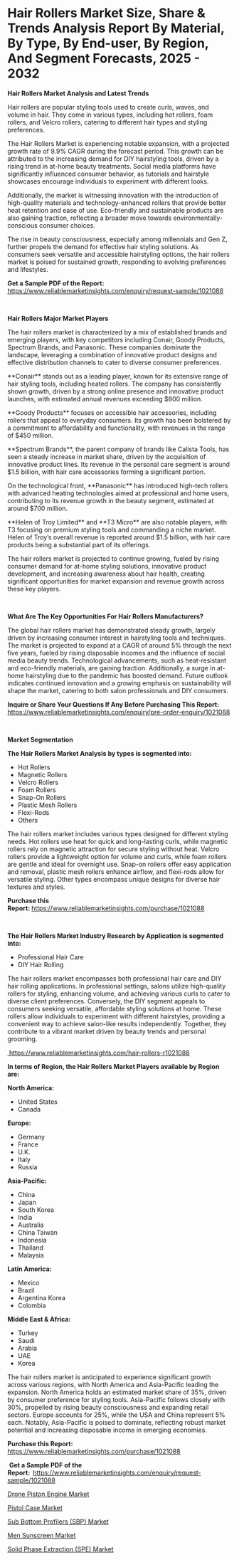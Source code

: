 <p><h1>Hair Rollers Market Size, Share & Trends Analysis Report By Material, By Type, By End-user, By Region, And Segment Forecasts, 2025 - 2032</h1></p><p><strong>Hair Rollers Market Analysis and Latest Trends</strong></p>
<p><p>Hair rollers are popular styling tools used to create curls, waves, and volume in hair. They come in various types, including hot rollers, foam rollers, and Velcro rollers, catering to different hair types and styling preferences.</p><p>The Hair Rollers Market is experiencing notable expansion, with a projected growth rate of 9.9% CAGR during the forecast period. This growth can be attributed to the increasing demand for DIY hairstyling tools, driven by a rising trend in at-home beauty treatments. Social media platforms have significantly influenced consumer behavior, as tutorials and hairstyle showcases encourage individuals to experiment with different looks.</p><p>Additionally, the market is witnessing innovation with the introduction of high-quality materials and technology-enhanced rollers that provide better heat retention and ease of use. Eco-friendly and sustainable products are also gaining traction, reflecting a broader move towards environmentally-conscious consumer choices.</p><p>The rise in beauty consciousness, especially among millennials and Gen Z, further propels the demand for effective hair styling solutions. As consumers seek versatile and accessible hairstyling options, the hair rollers market is poised for sustained growth, responding to evolving preferences and lifestyles.</p></p>
<p><strong>Get a Sample PDF of the Report:&nbsp;</strong> <a href="https://www.reliablemarketinsights.com/enquiry/request-sample/1021088?utm_campaign=2241&utm_medium=2&utm_source=Github&utm_content=ia&utm_term=04042025&utm_id=hair-rollers">https://www.reliablemarketinsights.com/enquiry/request-sample/1021088</a></p>
<p>&nbsp;</p>
<p><strong>Hair Rollers Major Market Players</strong></p>
<p><p>The hair rollers market is characterized by a mix of established brands and emerging players, with key competitors including Conair, Goody Products, Spectrum Brands, and Panasonic. These companies dominate the landscape, leveraging a combination of innovative product designs and effective distribution channels to cater to diverse consumer preferences.</p><p>**Conair** stands out as a leading player, known for its extensive range of hair styling tools, including heated rollers. The company has consistently shown growth, driven by a strong online presence and innovative product launches, with estimated annual revenues exceeding $800 million.</p><p>**Goody Products** focuses on accessible hair accessories, including rollers that appeal to everyday consumers. Its growth has been bolstered by a commitment to affordability and functionality, with revenues in the range of $450 million. </p><p>**Spectrum Brands**, the parent company of brands like Calista Tools, has seen a steady increase in market share, driven by the acquisition of innovative product lines. Its revenue in the personal care segment is around $1.5 billion, with hair care accessories forming a significant portion.</p><p>On the technological front, **Panasonic** has introduced high-tech rollers with advanced heating technologies aimed at professional and home users, contributing to its revenue growth in the beauty segment, estimated at around $700 million. </p><p>**Helen of Troy Limited** and **T3 Micro** are also notable players, with T3 focusing on premium styling tools and commanding a niche market. Helen of Troy’s overall revenue is reported around $1.5 billion, with hair care products being a substantial part of its offerings.</p><p>The hair rollers market is projected to continue growing, fueled by rising consumer demand for at-home styling solutions, innovative product development, and increasing awareness about hair health, creating significant opportunities for market expansion and revenue growth across these key players.</p></p>
<p>&nbsp;</p>
<p><strong>What Are The Key Opportunities For Hair Rollers Manufacturers?</strong></p>
<p><p>The global hair rollers market has demonstrated steady growth, largely driven by increasing consumer interest in hairstyling tools and techniques. The market is projected to expand at a CAGR of around 5% through the next five years, fueled by rising disposable incomes and the influence of social media beauty trends. Technological advancements, such as heat-resistant and eco-friendly materials, are gaining traction. Additionally, a surge in at-home hairstyling due to the pandemic has boosted demand. Future outlook indicates continued innovation and a growing emphasis on sustainability will shape the market, catering to both salon professionals and DIY consumers.</p></p>
<p><strong>Inquire or Share Your Questions If Any Before Purchasing This Report:</strong> <a href="https://www.reliablemarketinsights.com/enquiry/pre-order-enquiry/1021088?utm_campaign=2241&utm_medium=2&utm_source=Github&utm_content=ia&utm_term=04042025&utm_id=hair-rollers">https://www.reliablemarketinsights.com/enquiry/pre-order-enquiry/1021088</a></p>
<p>&nbsp;</p>
<p><strong>Market Segmentation</strong></p>
<p><strong>The Hair Rollers Market Analysis by types is segmented into:</strong></p>
<p><ul><li>Hot Rollers</li><li>Magnetic Rollers</li><li>Velcro Rollers</li><li>Foam Rollers</li><li>Snap-On Rollers</li><li>Plastic Mesh Rollers</li><li>Flexi-Rods</li><li>Others</li></ul></p>
<p><p>The hair rollers market includes various types designed for different styling needs. Hot rollers use heat for quick and long-lasting curls, while magnetic rollers rely on magnetic attraction for secure styling without heat. Velcro rollers provide a lightweight option for volume and curls, while foam rollers are gentle and ideal for overnight use. Snap-on rollers offer easy application and removal, plastic mesh rollers enhance airflow, and flexi-rods allow for versatile styling. Other types encompass unique designs for diverse hair textures and styles.</p></p>
<p><strong>Purchase this Report:&nbsp;</strong><a href="https://www.reliablemarketinsights.com/purchase/1021088?utm_campaign=2241&utm_medium=2&utm_source=Github&utm_content=ia&utm_term=04042025&utm_id=hair-rollers">https://www.reliablemarketinsights.com/purchase/1021088</a></p>
<p>&nbsp;</p>
<p><strong>The Hair Rollers Market Industry Research by Application is segmented into:</strong></p>
<p><ul><li>Professional Hair Care</li><li>DIY Hair Rolling</li></ul></p>
<p><p>The hair rollers market encompasses both professional hair care and DIY hair rolling applications. In professional settings, salons utilize high-quality rollers for styling, enhancing volume, and achieving various curls to cater to diverse client preferences. Conversely, the DIY segment appeals to consumers seeking versatile, affordable styling solutions at home. These rollers allow individuals to experiment with different hairstyles, providing a convenient way to achieve salon-like results independently. Together, they contribute to a vibrant market driven by beauty trends and personal grooming.</p></p>
<p><a href="https://www.reliablemarketinsights.com/hair-rollers-r1021088?utm_campaign=2241&utm_medium=2&utm_source=Github&utm_content=ia&utm_term=04042025&utm_id=hair-rollers">&nbsp;https://www.reliablemarketinsights.com/hair-rollers-r1021088</a></p>
<p><strong>In terms of Region, the Hair Rollers Market Players available by Region are:</strong></p>
<p>
    <p> <strong> North America: </strong>
        <ul>
            <li>United States</li>
            <li>Canada</li>
        </ul>
        </p> 
    <p> <strong> Europe: </strong>
        <ul>
            <li>Germany</li>
            <li>France</li>
            <li>U.K.</li>
            <li>Italy</li>
            <li>Russia</li>
        </ul>
        </p> 
    <p> <strong> Asia-Pacific: </strong>
        <ul>
            <li>China</li>
            <li>Japan</li>
            <li>South Korea</li>
            <li>India</li>
            <li>Australia</li>
            <li>China Taiwan</li>
            <li>Indonesia</li>
            <li>Thailand</li>
            <li>Malaysia</li>
        </ul>
        </p> 
    <p> <strong> Latin America: </strong>
        <ul>
            <li>Mexico</li>
            <li>Brazil</li>
            <li>Argentina Korea</li>
            <li>Colombia</li>
        </ul>
        </p> 
    <p> <strong> Middle East & Africa: </strong>
        <ul>
            <li>Turkey</li>
            <li>Saudi</li>
            <li>Arabia</li>
            <li>UAE</li>
            <li>Korea</li>
        </ul>
    </p>
    </p>
<p><p>The hair rollers market is anticipated to experience significant growth across various regions, with North America and Asia-Pacific leading the expansion. North America holds an estimated market share of 35%, driven by consumer preference for styling tools. Asia-Pacific follows closely with 30%, propelled by rising beauty consciousness and expanding retail sectors. Europe accounts for 25%, while the USA and China represent 5% each. Notably, Asia-Pacific is poised to dominate, reflecting robust market potential and increasing disposable income in emerging economies.</p></p>
<p><strong>Purchase this Report: </strong><a href="https://www.reliablemarketinsights.com/purchase/1021088?utm_campaign=2241&utm_medium=2&utm_source=Github&utm_content=ia&utm_term=04042025&utm_id=hair-rollers">https://www.reliablemarketinsights.com/purchase/1021088</a></p>
<p>&nbsp;<strong>Get a Sample PDF of the Report:&nbsp;&nbsp;</strong><a href="https://www.reliablemarketinsights.com/enquiry/request-sample/1021088?utm_campaign=2241&utm_medium=2&utm_source=Github&utm_content=ia&utm_term=04042025&utm_id=hair-rollers">https://www.reliablemarketinsights.com/enquiry/request-sample/1021088</a></p>
<p><strong></strong></p>
<p><p><a href="https://www.linkedin.com/pulse/global-perspectives-drone-piston-engine-market-trends-challenges-u5s2e?utm_campaign=2241&utm_medium=2&utm_source=Github&utm_content=ia&utm_term=04042025&utm_id=hair-rollers">Drone Piston Engine Market</a></p><p><a href="https://github.com/delcirodda4f/Market-Research-Report-List-1/blob/main/pistol-case-market.md?utm_campaign=2241&utm_medium=2&utm_source=Github&utm_content=ia&utm_term=04042025&utm_id=hair-rollers">Pistol Case Market</a></p><p><a href="https://www.linkedin.com/pulse/sub-bottom-profilers-sbp-market-revenue-projections-projected-pjbye?utm_campaign=2241&utm_medium=2&utm_source=Github&utm_content=ia&utm_term=04042025&utm_id=hair-rollers">Sub Bottom Profilers (SBP) Market</a></p><p><a href="https://github.com/miehldobin1w/Market-Research-Report-List-1/blob/main/men-sunscreen-market.md?utm_campaign=2241&utm_medium=2&utm_source=Github&utm_content=ia&utm_term=04042025&utm_id=hair-rollers">Men Sunscreen Market</a></p><p><a href="https://www.linkedin.com/pulse/solid-phase-extraction-spe-market-trends-projected-cagr-ymj5e?utm_campaign=2241&utm_medium=2&utm_source=Github&utm_content=ia&utm_term=04042025&utm_id=hair-rollers">Solid Phase Extraction (SPE) Market</a></p></p>